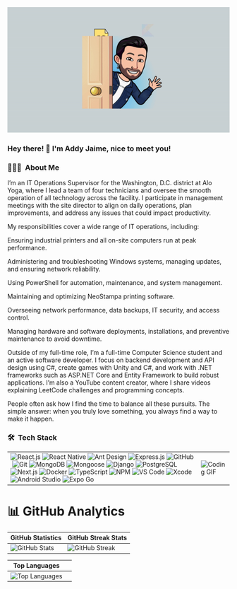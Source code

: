   ![text alt](https://github.com/AddyJaime/AddyJaime/blob/main/assets/Addysbanner-ezgif.com-video-to-gif-converter.gif)
### Hey there! 👋 I'm Addy Jaime, nice to meet you!

### 👨🏻‍💻 &nbsp;About Me

I’m an IT Operations Supervisor for the Washington, D.C. district at Alo Yoga, where I lead a team of four technicians and oversee the smooth operation of all technology across the facility. I participate in management meetings with the site director to align on daily operations, plan improvements, and address any issues that could impact productivity.

My responsibilities cover a wide range of IT operations, including:

Ensuring industrial printers and all on-site computers run at peak performance.

Administering and troubleshooting Windows systems, managing updates, and ensuring network reliability.

Using PowerShell for automation, maintenance, and system management.

Maintaining and optimizing NeoStampa printing software.

Overseeing network performance, data backups, IT security, and access control.

Managing hardware and software deployments, installations, and preventive maintenance to avoid downtime.

Outside of my full-time role, I’m a full-time Computer Science student and an active software developer. I focus on backend development and API design using C#, create games with Unity and C#, and work with .NET frameworks such as ASP.NET Core and Entity Framework to build robust applications. I’m also a YouTube content creator, where I share videos explaining LeetCode challenges and programming concepts.

People often ask how I find the time to balance all these pursuits. The simple answer: when you truly love something, you always find a way to make it happen.

### 🛠 &nbsp;Tech Stack

|                                                                                                        |                            |
|----------------------------------------------------------------------------------------------------------------------|-----------------------------------------|
| ![React.js](https://img.shields.io/badge/react.js-61DAFB?style=for-the-badge&logo=react&logoColor=white)&nbsp;![React Native](https://img.shields.io/badge/react%20native-61DAFB?style=for-the-badge&logo=react&logoColor=white)&nbsp;![Ant Design](https://img.shields.io/badge/ant%20design-0170FE?style=for-the-badge&logo=antdesign&logoColor=white)&nbsp;![Express.js](https://img.shields.io/badge/express.js-000000?style=for-the-badge&logo=express&logoColor=white)&nbsp;![GitHub](https://img.shields.io/badge/github-181717?style=for-the-badge&logo=github&logoColor=white)&nbsp;![Git](https://img.shields.io/badge/git-F05032?style=for-the-badge&logo=git&logoColor=white)&nbsp;![MongoDB](https://img.shields.io/badge/mongodb-47A248?style=for-the-badge&logo=mongodb&logoColor=white)&nbsp;![Mongoose](https://img.shields.io/badge/mongoose-880000?style=for-the-badge&logo=mongoose&logoColor=white)&nbsp;![Django](https://img.shields.io/badge/django-092E20?style=for-the-badge&logo=django&logoColor=white)&nbsp;![PostgreSQL](https://img.shields.io/badge/postgresql-336791?style=for-the-badge&logo=postgresql&logoColor=white)&nbsp;![Next.js](https://img.shields.io/badge/next.js-000000?style=for-the-badge&logo=next.js&logoColor=white)&nbsp;![Docker](https://img.shields.io/badge/docker-2496ED?style=for-the-badge&logo=docker&logoColor=white)&nbsp;![TypeScript](https://img.shields.io/badge/typescript-3178C6?style=for-the-badge&logo=typescript&logoColor=white)&nbsp;![NPM](https://img.shields.io/badge/npm-CB3837?style=for-the-badge&logo=npm&logoColor=white)&nbsp;![VS Code](https://img.shields.io/badge/VS%20Code-007ACC?style=for-the-badge&logo=visualstudiocode&logoColor=white)&nbsp;![Xcode](https://img.shields.io/badge/xcode-1575F9?style=for-the-badge&logo=xcode&logoColor=white)&nbsp;![Android Studio](https://img.shields.io/badge/android%20studio-3DDC84?style=for-the-badge&logo=androidstudio&logoColor=white)&nbsp;![Expo Go](https://img.shields.io/badge/expo-000020?style=for-the-badge&logo=expo&logoColor=white)&nbsp; | ![Coding GIF](https://media.giphy.com/media/qgQUggAC3Pfv687qPC/giphy.gif) |

# 📊 GitHub Analytics

| **GitHub Statistics**                                                                                     | **GitHub Streak Stats**                                                                             |
|-----------------------------------------------------------------------------------------------------------|---------------------------------------------------------------------------------------------------|
| ![GitHub Stats](https://github-readme-stats.vercel.app/api?username=AddyJaime&show_icons=true&theme=dark) | ![GitHub Streak](https://github-readme-streak-stats.herokuapp.com/?user=AddyJaime&theme=dark)     |

| **Top Languages**                                                                                         |                                                                                                   |
|-----------------------------------------------------------------------------------------------------------|---------------------------------------------------------------------------------------------------|
| ![Top Languages](https://github-readme-stats.vercel.app/api/top-langs/?username=AddyJaime&layout=compact&theme=dark) |    |
















